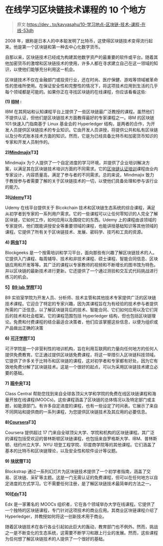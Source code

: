 # 在线学习区块链技术课程的 10 个地方

> 原文:[https://dev . to/kavyasahu/10-学习地点-区块链-技术-课程-在线-53dh](https://dev.to/kavyasahu/10-places-to-study-blockchain-technology-courses-online-53dh)

2008 年，据称是日本人的中本聪发明了比特币，这使得区块链技术变得流行起来。他是第一个区块链和第一种去中心化数字货币。

自那以来，区块链技术已经成为构建其他数字资产的最重要的软件或平台。随着其他加密货币的激增和区块链技术的使用，许多人都在寻求建立自己在这一领域的知识，以使他们能够充分利用这一机会。

区块链技术不仅在金融部门或投资行业，还在时尚、医疗保健、游戏等领域被革命性的思维所使用。在保证安全性和完整性的情况下，将这项技术应用到生活的几乎每个领域都是可能的。如果你正在寻找区块链的在线课程，你应该看看这些:

**(1) [IBM](https://www.ibm.com/blockchain/hyperledger) :**

IBM 在其网站和认知课程平台上提供了一些区块链最广泛教授的课程。虽然他们不提供认证，但他们是区块链技术方面教得最好的专家课程之一。IBM 的区块链 101:快速入门指南基于 Linux 基金会的 Hyperledger 结构，是两者的合作，为开发人员提供区块链技术的专业知识。它由开发人员讲授，将提供公共和私有区块链以及分布式账本技术方面的知识。然而，它是为已经具备比特币和加密货币知识的专家和开发人员制作的。

**2)[Mindmajix](https://mindmajix.com)T3】**

Mindmajix 为个人提供了一个自定进度的学习环境，并提供了企业培训解决方案，以满足其在区块链技术培训方面的不同需求。它的[区块链认证培训](https://mindmajix.com/blockchain-training)课程由业内专家设计，内容质量高，满足了参与者的不同需求。总的来说，Mindmajix 致力于教授参与者需要了解的关于区块链技术的一切，以使他们具备处理和参与该行业的能力。

**3)[Udemy](https://www.udemy.com/topic/blockchain/)T3】**

Udemy 在线平台提供关于 Blcokchain 技术和区块链生态系统的综合课程，满足从初学者到专家的一系列用户需求。它的一些课程可以让任何零知识的人完全了解区块链，它如何工作，如何应用以及围绕它的东西。Udemy 上的课程由该领域的专家提供，他们既能讲授安全等重要领域的课程，也能讲授基础知识等其他领域的课程。它提供了所有关于区块链技术、发展、密码学、技巧和工具的资源。

**4) [网虫](https://courses.blockgeeks.com/bundles/the-ultimate-blockchain-bitcoin-course-bundle)T3】**

Blockgeeks 是一个按需培训和学习平台，面向那些有兴趣了解区块链技术的人。它提供入门课程、每周辅导、技术和非技术课程、硕士课程、智能合同信息、区块链应用和开发等等。其广泛的课程以专家教师的视频和不断增长的图书馆为特色，并以区块链的最新技术进行更新。它还提供了一个通过测验和交互式代码挑战进行练习的机会。

**5】[B9 lab 学院](https://academy.b9lab.com/courses)T3】**

B9 实验室学院为开发人员、分析师、技术主管和其他技术专家提供广泛的区块链技术课程。它迎合了特定的专家兴趣，因为其课程旨在为有经验的技术参与者提供所需的广泛信息，以了解区块链背后的技术、智能合同、它们如何应用以及它们背后的技术和社会框架。它的课程范围包括 Hyperledger 结构，但也包括区块链理论。免费和付费课程的结合最适合决策者，他们应该掌握这些信息，以便为组织或产品做出正确的决策

**6) [可汗学院](https://www.khanacademy.org/)T3】**

可汗学院是一个非营利性的培训机构，旨在利用互联网的力量向任何地方的任何人提供免费教育。它正通过提供区块链免费课程，将这一举措引入区块链科技领域。它提供了许多关于比特币和区块链的课程，这对初学者和专家都有好处，因为它有效地免费分解了区块链技术。这是一个很好的起点，可以为采用区块链技术建立必要的基础。

**7) [班中央](https://www.class-central.com/tag/blockchain)T3】**

Class Central 帮助您找到来自全球各顶尖大学和学院的免费在线区块链课程和海量开放在线课程(MOOCs)。这些课程涵盖了区块链的总体情况以及特定部门或主题，如能源部门。有许多自定进度的课程，也有一些设定了时间表。它展示了来自不同网站和提供商的一系列课程，为您提供区块链技术及其应用的必要信息。

**8)[Coursera](https://www.coursera.org/courses?languages=en&query=blockchain)T3】**

Coursera 提供超过 17 门来自全球顶尖大学、学院和机构的区块链课程。其广泛的课程包括受欢迎的普林斯顿区块链课程，也包括来自罗格斯大学、IBM、普林斯顿、纽约州立大学、NYU 坦登工程学院、印度商学院等的其他课程。它们涵盖了基本的比特币和区块链理论，以及安全性和软件设计等议题。

**9) [块状带](http://blockstrap.com/en/a-complete-beginners-guide-to-blockchain-technology/)T3】**

Blockstrap 通过一系列幻灯片为区块链技术提供了一个初学者指南，涵盖了交易、区块链、采矿等主题。这是一门无需认证的免费课程，但可以在任何地方以自定进度的方式学习。它不需要任何注册，是了解区块链技术最简单的方法之一。

**10)[Edx](https://www.edx.org/course/blockchain-business-introduction-linuxfoundationx-lfs171x)T3】**

Edx 是一家著名的 MOOCs 组织者，它在各个领域举办大学在线课程。它提供了一个独特的区块链课程，专门针对这项技术的商业应用。其商业区块链课程介绍了 Hyperledger，并教授如何将这一创新技术用于商业。

随着区块链技术在各行各业引起如此巨大的轰动，教育部门也不例外。然而，挑战之一是不断变化的生态系统，这需要不断学习和跟上行业的发展。然而，这些课程为任何想了解区块链技术的人提供了一个很好的基础。